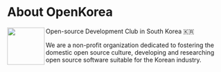 # About OpenKorea

<img align="left" width="86" height="86" src="https://github.com/openkorea/.github/assets/39869096/a25ba9c4-76b8-406a-babb-97a0745e44bb" >

Open-source Development Club in South Korea 🇰🇷

We are a non-profit organization dedicated to fostering the domestic open source culture, developing and researching open source software suitable for the Korean industry.
